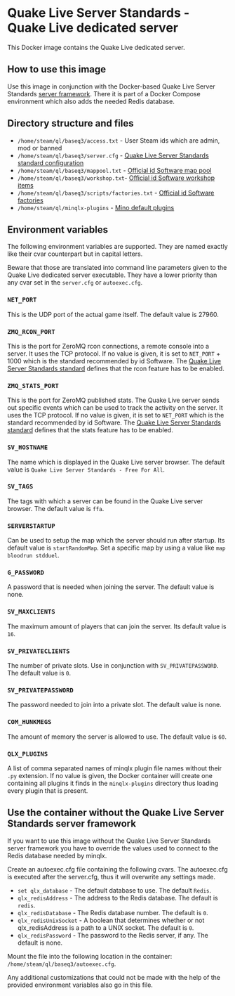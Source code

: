 # Quake Live Server Standards - Quake Live dedicated server

This Docker image contains the Quake Live dedicated server. 

## How to use this image

Use this image in conjunction with the Docker-based Quake Live Server Standards [server framework](https://github.com/quakelive-server-standards/server-framework). There it is part of a Docker Compose environment which also adds the needed Redis database.

## Directory structure and files

- `/home/steam/ql/baseq3/access.txt` - User Steam ids which are admin, mod or banned
- `/home/steam/ql/baseq3/server.cfg` - [Quake Live Server Standards standard configuration](https://github.com/quakelive-server-standards/server-framework/blob/master/configs/standard/server.cfg)
- `/home/steam/ql/baseq3/mappool.txt` - [Official id Software map pool](https://github.com/quakelive-server-standards/quakelive-server-standards/blob/master/mappools/_id/mappool.txt)
- `/home/steam/ql/baseq3/workshop.txt`- [Official id Software workshop items](https://github.com/quakelive-server-standards/quakelive-server-standards/blob/master/workshop/_id/workshop.txt)
- `/home/steam/ql/baseq3/scripts/factories.txt` - [Official id Software factories](https://github.com/quakelive-server-standards/quakelive-server-standards/blob/master/factories/_id/factories.txt)
- `/home/steam/ql/minqlx-plugins` - [Mino default plugins](https://github.com/quakelive-server-standards/quakelive-server-standards/tree/master/minqlx-plugins/_mino)

## Environment variables

The following environment variables are supported. They are named exactly like their cvar counterpart but in capital letters.

Beware that those are translated into command line parameters given to the Quake Live dedicated server executable. They have a lower priority than any cvar set in the `server.cfg` or `autoexec.cfg`.

### `NET_PORT`

This is the UDP port of the actual game itself. The default value is 27960.

### `ZMQ_RCON_PORT`

This is the port for ZeroMQ rcon connections, a remote console into a server. It uses the TCP protocol. If no value is given, it is set to `NET_PORT` + 1000 which is the standard recommended by id Software. The [Quake Live Server Standards standard](https://github.com/quakelive-server-standards/server-framework/blob/master/configs/standard/README.md) defines that the rcon feature has to be enabled.

### `ZMQ_STATS_PORT`

This is the port for ZeroMQ published stats. The Quake Live server sends out specific events which can be used to track the activity on the server. It uses the TCP protocol. If no value is given, it is set to `NET_PORT` which is the standard recommended by id Software. The [Quake Live Server Standards standard](https://github.com/quakelive-server-standards/server-framework/blob/master/configs/standard/README.md) defines that the stats feature has to be enabled.

### `SV_HOSTNAME`

The name which is displayed in the Quake Live server browser. The default value is `Quake Live Server Standards - Free For All`.

### `SV_TAGS`

The tags with which a server can be found in the Quake Live server browser. The default value is `ffa`.

### `SERVERSTARTUP`

Can be used to setup the map which the server should run after startup. Its default value is `startRandomMap`. Set a specific map by using a value like `map bloodrun stdduel`.

### `G_PASSWORD`

A password that is needed when joining the server. The default value is none.

### `SV_MAXCLIENTS`

The maximum amount of players that can join the server. Its default value is `16`.

### `SV_PRIVATECLIENTS`

The number of private slots. Use in conjunction with `SV_PRIVATEPASSWORD`. The default value is `0`.

### `SV_PRIVATEPASSWORD`

The password needed to join into a private slot. The default value is none.

### `COM_HUNKMEGS`

The amount of memory the server is allowed to use. The default value is `60`.

### `QLX_PLUGINS`

A list of comma separated names of minqlx plugin file names without their `.py` extension. If no value is given, the Docker container will create one containing all plugins it finds in the `minqlx-plugins` directory thus loading every plugin that is present.

## Use the container without the Quake Live Server Standards server framework

If you want to use this image without the Quake Live Server Standards server framework you have to override the values used to connect to the Redis database needed by minqlx.

Create an autoexec.cfg file containing the following cvars. The autoexec.cfg is executed after the server.cfg, thus it will overwrite any settings made.

- `set qlx_database` - The default database to use. The default `Redis`.
- `qlx_redisAddress` - The address to the Redis database. The default is `redis`.
- `qlx_redisDatabase` - The Redis database number. The default is `0`.
- `qlx_redisUnixSocket` - A boolean that determines whether or not qlx_redisAddress is a path to a UNIX socket. The default is `0`.
- `qlx_redisPassword` - The password to the Redis server, if any. The default is none.

Mount the file into the following location in the container: `/home/steam/ql/baseq3/autoexec.cfg`.

Any additional customizations that could not be made with the help of the provided environment variables also go in this file.